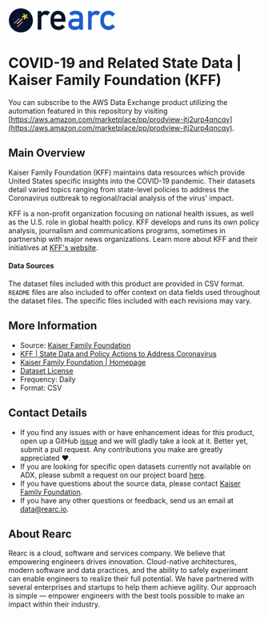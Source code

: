 <a href="https://www.rearc.io/data/">
    <img src="./rearc_logo_rgb.png" alt="Rearc Logo" title="Rearc Logo" height="52" />
</a>

# COVID-19 and Related State Data | Kaiser Family Foundation (KFF)

You can subscribe to the AWS Data Exchange product utilizing the automation featured in this repository by visiting [https://aws.amazon.com/marketplace/pp/prodview-itj2urp4qncqy](https://aws.amazon.com/marketplace/pp/prodview-itj2urp4qncqy).

## Main Overview
Kaiser Family Foundation (KFF) maintains data resources which provide United States specific insights into the COVID-19 pandemic. Their datasets detail varied topics ranging from state-level policies to address the Coronavirus outbreak to regional/racial analysis of the virus' impact.

KFF is a non-profit organization focusing on national health issues, as well as the U.S. role in global health policy. KFF develops and runs its own policy analysis, journalism and communications programs, sometimes in partnership with major news organizations. Learn more about KFF and their initiatives at [KFF's website](https://www.kff.org/).

#### Data Sources
The dataset files included with this product are provided in CSV format. `README` files are also included to offer context on data fields used throughout the dataset files. The specific files included with each revisions may vary.

## More Information
- Source: [Kaiser Family Foundation](https://github.com/KFFData/COVID-19-Data)
- [KFF | State Data and Policy Actions to Address Coronavirus](https://www.kff.org/health-costs/issue-brief/state-data-and-policy-actions-to-address-coronavirus/)
- [Kaiser Family Foundation | Homepage](https://www.kff.org)    
- [Dataset License](https://www.kff.org/permissions-citations-reprints/)  
- Frequency: Daily
- Format: CSV

## Contact Details
- If you find any issues with or have enhancement ideas for this product, open up a GitHub [issue](https://github.com/rearc-data/kff-covid-19-data/issues) and we will gladly take a look at it. Better yet, submit a pull request. Any contributions you make are greatly appreciated :heart:.
- If you are looking for specific open datasets currently not available on ADX, please submit a request on our project board [here](https://github.com/rearc-data/covid-datasets-aws-data-exchange/projects/1).
- If you have questions about the source data, please contact [Kaiser Family Foundation](https://www.kff.org/contact-us/).
- If you have any other questions or feedback, send us an email at data@rearc.io.

## About Rearc
Rearc is a cloud, software and services company. We believe that empowering engineers drives innovation. Cloud-native architectures, modern software and data practices, and the ability to safely experiment can enable engineers to realize their full potential. We have partnered with several enterprises and startups to help them achieve agility. Our approach is simple — empower engineers with the best tools possible to make an impact within their industry.
